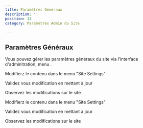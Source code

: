 ```yaml
---
title: Paramètres Generaux
description: ''
position: 31
category: Paramètres Admin du Site

---
```



## Paramètres Généraux

Vous pouvez gérer les paramètres généraux du site via l'interface d'adminitration, menu <text-image src="MenuSiteSettings.JPG" alt="Site Settings" size="15"></text-image>. 



<info-color type="darkorange"><text-image src="icon1darkorange.png" alt="1" size="7"></text-image> Modifierz le contenu dans le menu "Site Settings"</info-color>

<info-color type="validation"><text-image src="iconvalidation.png" alt="v" size="7"></text-image> Validez vous modification en mettant à jour</info-color>

<info-color type="lightorange"><text-image src="icon1lightorange.png" alt="1" size="7"></text-image> Observez les modifications sur le site</info-color>


<article-image src="GeneralSettings.png" alt="settings" 
size="100" :center="false">
</article-image>

<info-color type="darkorange"><text-image src="icon1darkorange.png" alt="1" size="7"></text-image> Modifierz le contenu dans le menu "Site Settings"</info-color>

<info-color type="validation"><text-image src="iconvalidation.png" alt="v" size="7"></text-image> Validez vous modification en mettant à jour</info-color>

<info-color type="lightorange"><text-image src="icon1lightorange.png" alt="1" size="7"></text-image> Observez les modifications sur le site</info-color>

